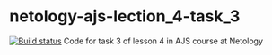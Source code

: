# netology-ajs-lection_4-task_3

[![Build status](https://ci.appveyor.com/api/projects/status/1qol3pbu20obdym8?svg=true)](https://ci.appveyor.com/project/extrin/netology-ajs-lection-4-task-3)
Code for task 3 of lesson 4 in AJS course at Netology
